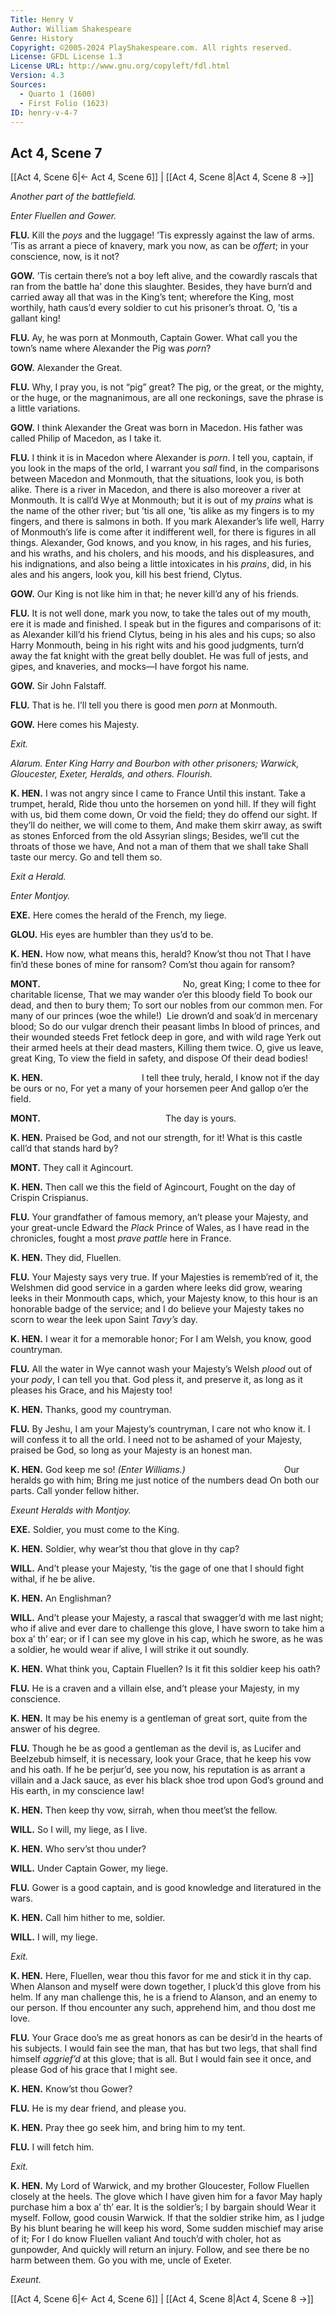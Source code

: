 ```yaml
---
Title: Henry V
Author: William Shakespeare
Genre: History
Copyright: ©2005-2024 PlayShakespeare.com. All rights reserved.
License: GFDL License 1.3
License URL: http://www.gnu.org/copyleft/fdl.html
Version: 4.3
Sources:
  - Quarto 1 (1600)
  - First Folio (1623)
ID: henry-v-4-7
---
```


## Act 4, Scene 7
[[Act 4, Scene 6|← Act 4, Scene 6]] | [[Act 4, Scene 8|Act 4, Scene 8 →]]

*Another part of the battlefield.*

*Enter Fluellen and Gower.*

**FLU.**
Kill the *poys* and the luggage! ’Tis expressly against the law of arms. ’Tis as arrant a piece of knavery, mark you now, as can be *offert*; in your conscience, now, is it not?

**GOW.**
’Tis certain there’s not a boy left alive, and the cowardly rascals that ran from the battle ha’ done this slaughter. Besides, they have burn’d and carried away all that was in the King’s tent; wherefore the King, most worthily, hath caus’d every soldier to cut his prisoner’s throat. O, ’tis a gallant king!

**FLU.**
Ay, he was porn at Monmouth, Captain Gower. What call you the town’s name where Alexander the Pig was *porn*?

**GOW.**
Alexander the Great.

**FLU.**
Why, I pray you, is not “pig” great? The pig, or the great, or the mighty, or the huge, or the magnanimous, are all one reckonings, save the phrase is a little variations.

**GOW.**
I think Alexander the Great was born in Macedon. His father was called Philip of Macedon, as I take it.

**FLU.**
I think it is in Macedon where Alexander is *porn*. I tell you, captain, if you look in the maps of the orld, I warrant you *sall* find, in the comparisons between Macedon and Monmouth, that the situations, look you, is both alike. There is a river in Macedon, and there is also moreover a river at Monmouth. It is call’d Wye at Monmouth; but it is out of my *prains* what is the name of the other river; but ’tis all one, ’tis alike as my fingers is to my fingers, and there is salmons in both. If you mark Alexander’s life well, Harry of Monmouth’s life is come after it indifferent well, for there is figures in all things. Alexander, God knows, and you know, in his rages, and his furies, and his wraths, and his cholers, and his moods, and his displeasures, and his indignations, and also being a little intoxicates in his *prains*, did, in his ales and his angers, look you, kill his best friend, Clytus.

**GOW.**
Our King is not like him in that; he never kill’d any of his friends.

**FLU.**
It is not well done, mark you now, to take the tales out of my mouth, ere it is made and finished. I speak but in the figures and comparisons of it: as Alexander kill’d his friend Clytus, being in his ales and his cups; so also Harry Monmouth, being in his right wits and his good judgments, turn’d away the fat knight with the great belly doublet. He was full of jests, and gipes, and knaveries, and mocks—I have forgot his name.

**GOW.**
Sir John Falstaff.

**FLU.**
That is he. I’ll tell you there is good men *porn* at Monmouth.

**GOW.**
Here comes his Majesty.

*Exit.*

*Alarum. Enter King Harry and Bourbon with other prisoners; Warwick, Gloucester, Exeter, Heralds, and others. Flourish.*

**K. HEN.**
I was not angry since I came to France
Until this instant. Take a trumpet, herald,
Ride thou unto the horsemen on yond hill.
If they will fight with us, bid them come down,
Or void the field; they do offend our sight.
If they’ll do neither, we will come to them,
And make them skirr away, as swift as stones
Enforced from the old Assyrian slings;
Besides, we’ll cut the throats of those we have,
And not a man of them that we shall take
Shall taste our mercy. Go and tell them so.

*Exit a Herald.*

*Enter Montjoy.*

**EXE.**
Here comes the herald of the French, my liege.

**GLOU.**
His eyes are humbler than they us’d to be.

**K. HEN.**
How now, what means this, herald? Know’st thou not
That I have fin’d these bones of mine for ransom?
Com’st thou again for ransom?

**MONT.**
                No, great King;
I come to thee for charitable license,
That we may wander o’er this bloody field
To book our dead, and then to bury them;
To sort our nobles from our common men.
For many of our princes (woe the while!) 
Lie drown’d and soak’d in mercenary blood;
So do our vulgar drench their peasant limbs
In blood of princes, and their wounded steeds
Fret fetlock deep in gore, and with wild rage
Yerk out their armed heels at their dead masters,
Killing them twice. O, give us leave, great King,
To view the field in safety, and dispose
Of their dead bodies!

**K. HEN.**
           I tell thee truly, herald,
I know not if the day be ours or no,
For yet a many of your horsemen peer
And gallop o’er the field.

**MONT.**
              The day is yours.

**K. HEN.**
Praised be God, and not our strength, for it!
What is this castle call’d that stands hard by?

**MONT.**
They call it Agincourt.

**K. HEN.**
Then call we this the field of Agincourt,
Fought on the day of Crispin Crispianus.

**FLU.**
Your grandfather of famous memory, an’t please your Majesty, and your great-uncle Edward the *Plack* Prince of Wales, as I have read in the chronicles, fought a most *prave* *pattle* here in France.

**K. HEN.**
They did, Fluellen.

**FLU.**
Your Majesty says very true. If your Majesties is rememb’red of it, the Welshmen did good service in a garden where leeks did grow, wearing leeks in their Monmouth caps, which, your Majesty know, to this hour is an honorable badge of the service; and I do believe your Majesty takes no scorn to wear the leek upon Saint *Tavy’s* day.

**K. HEN.**
I wear it for a memorable honor;
For I am Welsh, you know, good countryman.

**FLU.**
All the water in Wye cannot wash your Majesty’s Welsh *plood* out of your *pody*, I can tell you that. God pless it, and preserve it, as long as it pleases his Grace, and his Majesty too!

**K. HEN.**
Thanks, good my countryman.

**FLU.**
By Jeshu, I am your Majesty’s countryman, I care not who know it. I will confess it to all the orld. I need not to be ashamed of your Majesty, praised be God, so long as your Majesty is an honest man.

**K. HEN.**
God keep me so!
*(Enter Williams.)*
           Our heralds go with him;
Bring me just notice of the numbers dead
On both our parts. Call yonder fellow hither.

*Exeunt Heralds with Montjoy.*

**EXE.**
Soldier, you must come to the King.

**K. HEN.**
Soldier, why wear’st thou that glove in thy cap?

**WILL.**
And’t please your Majesty, ’tis the gage of one that I should fight withal, if he be alive.

**K. HEN.**
An Englishman?

**WILL.**
And’t please your Majesty, a rascal that swagger’d with me last night; who if alive and ever dare to challenge this glove, I have sworn to take him a box a’ th’ ear; or if I can see my glove in his cap, which he swore, as he was a soldier, he would wear if alive, I will strike it out soundly.

**K. HEN.**
What think you, Captain Fluellen? Is it fit this soldier keep his oath?

**FLU.**
He is a craven and a villain else, and’t please your Majesty, in my conscience.

**K. HEN.**
It may be his enemy is a gentleman of great sort, quite from the answer of his degree.

**FLU.**
Though he be as good a gentleman as the devil is, as Lucifer and Beelzebub himself, it is necessary, look your Grace, that he keep his vow and his oath. If he be perjur’d, see you now, his reputation is as arrant a villain and a Jack sauce, as ever his black shoe trod upon God’s ground and His earth, in my conscience law!

**K. HEN.**
Then keep thy vow, sirrah, when thou meet’st the fellow.

**WILL.**
So I will, my liege, as I live.

**K. HEN.**
Who serv’st thou under?

**WILL.**
Under Captain Gower, my liege.

**FLU.**
Gower is a good captain, and is good knowledge and literatured in the wars.

**K. HEN.**
Call him hither to me, soldier.

**WILL.**
I will, my liege.

*Exit.*

**K. HEN.**
Here, Fluellen, wear thou this favor for me and stick it in thy cap. When Alanson and myself were down together, I pluck’d this glove from his helm. If any man challenge this, he is a friend to Alanson, and an enemy to our person. If thou encounter any such, apprehend him, and thou dost me love.

**FLU.**
Your Grace doo’s me as great honors as can be desir’d in the hearts of his subjects. I would fain see the man, that has but two legs, that shall find himself *aggrief’d* at this glove; that is all. But I would fain see it once, and please God of his grace that I might see.

**K. HEN.**
Know’st thou Gower?

**FLU.**
He is my dear friend, and please you.

**K. HEN.**
Pray thee go seek him, and bring him to my tent.

**FLU.**
I will fetch him.

*Exit.*

**K. HEN.**
My Lord of Warwick, and my brother Gloucester,
Follow Fluellen closely at the heels.
The glove which I have given him for a favor
May haply purchase him a box a’ th’ ear.
It is the soldier’s; I by bargain should
Wear it myself. Follow, good cousin Warwick.
If that the soldier strike him, as I judge
By his blunt bearing he will keep his word,
Some sudden mischief may arise of it;
For I do know Fluellen valiant
And touch’d with choler, hot as gunpowder,
And quickly will return an injury.
Follow, and see there be no harm between them.
Go you with me, uncle of Exeter.

*Exeunt.*

[[Act 4, Scene 6|← Act 4, Scene 6]] | [[Act 4, Scene 8|Act 4, Scene 8 →]]